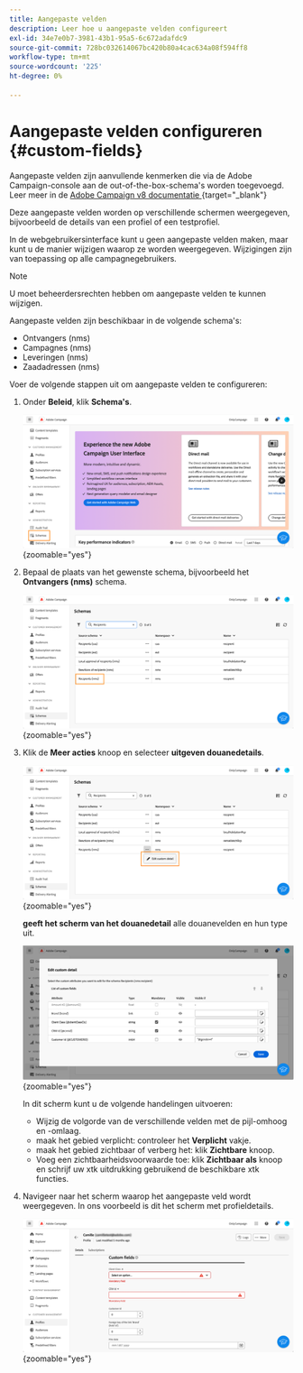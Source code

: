 ```yaml
---
title: Aangepaste velden
description: Leer hoe u aangepaste velden configureert
exl-id: 34e7e0b7-3981-43b1-95a5-6c672adafdc9
source-git-commit: 728bc032614067bc420b80a4cac634a08f594ff8
workflow-type: tm+mt
source-wordcount: '225'
ht-degree: 0%

---
```


# Aangepaste velden configureren {#custom-fields}

Aangepaste velden zijn aanvullende kenmerken die via de Adobe Campaign-console aan de out-of-the-box-schema&#39;s worden toegevoegd. Leer meer in de [ Adobe Campaign v8 documentatie ](https://experienceleague.adobe.com/docs/campaign/campaign-v8/developer/shemas-forms/extend-schema.html) {target="_blank"}

Deze aangepaste velden worden op verschillende schermen weergegeven, bijvoorbeeld de details van een profiel of een testprofiel.

In de webgebruikersinterface kunt u geen aangepaste velden maken, maar kunt u de manier wijzigen waarop ze worden weergegeven. Wijzigingen zijn van toepassing op alle campagnegebruikers.

>[!NOTE]
>
>U moet beheerdersrechten hebben om aangepaste velden te kunnen wijzigen.

Aangepaste velden zijn beschikbaar in de volgende schema&#39;s:

* Ontvangers (nms)
* Campagnes (nms)
* Leveringen (nms)
* Zaadadressen (nms)

Voer de volgende stappen uit om aangepaste velden te configureren:

1. Onder **Beleid**, klik **Schema&#39;s**.

   ![](assets/custom-fields.png){zoomable="yes"}

1. Bepaal de plaats van het gewenste schema, bijvoorbeeld het **Ontvangers (nms)** schema.

   ![](assets/custom-fields2.png){zoomable="yes"}

1. Klik de **Meer acties** knoop en selecteer **uitgeven douanedetails**.

   ![](assets/custom-fields3.png){zoomable="yes"}

   **geeft het scherm van het douanedetail** alle douanevelden en hun type uit.

   ![](assets/custom-fields4.png){zoomable="yes"}

   In dit scherm kunt u de volgende handelingen uitvoeren:

   * Wijzig de volgorde van de verschillende velden met de pijl-omhoog en -omlaag.
   * maak het gebied verplicht: controleer het **Verplicht** vakje.
   * maak het gebied zichtbaar of verberg het: klik **Zichtbare** knoop.
   * Voeg een zichtbaarheidsvoorwaarde toe: klik **Zichtbaar als** knoop en schrijf uw xtk uitdrukking gebruikend de beschikbare xtk functies.

1. Navigeer naar het scherm waarop het aangepaste veld wordt weergegeven. In ons voorbeeld is dit het scherm met profieldetails.

   ![](assets/custom-fields5.png){zoomable="yes"}
